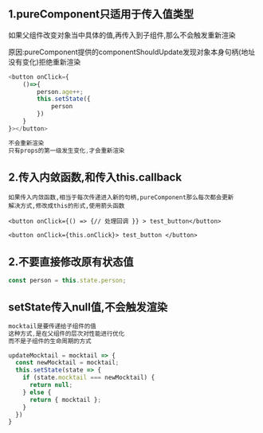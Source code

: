## 1.pureComponent只适用于传入值类型

如果父组件改变对象当中具体的值,再传入到子组件,那么不会触发重新渲染



原因:pureComponent提供的componentShouldUpdate发现对象本身句柄(地址没有变化)拒绝重新渲染



```js
<button onClick={
    ()=>{
        person.age++;
        this.setState({
            person
        })
    }
}></button>

不会重新渲染
只有props的第一级发生变化,才会重新渲染
```



## 2.传入内敛函数,和传入this.callback

```
如果传入内敛函数,相当于每次传递进入新的句柄,pureComponent那么每次都会更新
解决方式,修改成this的形式,使用箭头函数

<button onClick={() => {// 处理回调 }} > test_button</button>

<button onClick={this.onClick}> test_button </button>
```





## 2.不要直接修改原有状态值

```js
const person = this.state.person;
```



## setState传入null值,不会触发渲染

```jsx
mocktail是要传递给子组件的值
这种方式,是在父组件的层次对性能进行优化
而不是子组件的生命周期的方式

updateMocktail = mocktail => {
  const newMocktail = mocktail;  
  this.setState(state => {
    if (state.mocktail === newMocktail) {
      return null;
    } else {
      return { mocktail };
    }  
  })  
}
```